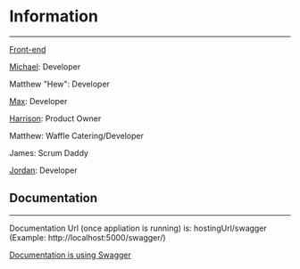 # Information
***
[Front-end](https://github.com/nykez/bikeshop/)

[Michael](https://github.com/devMichaelREdwards): Developer

Matthew "Hew": Developer

[Max](https://github.com/heyPhillwhatsUp): Developer

[Harrison](https://github.com/FanOfWolves): Product Owner

Matthew: Waffle Catering/Developer

James: Scrum Daddy

[Jordan](https://github.com/nykez): Developer

## Documentation 
***

Documentation Url (once appliation is running) is: hostingUrl/swagger (Example: http://localhost:5000/swagger/)

[ Documentation is using Swagger ](https://docs.microsoft.com/en-us/aspnet/core/tutorials/getting-started-with-swashbuckle?view=aspnetcore-3.1&tabs=visual-studio)


